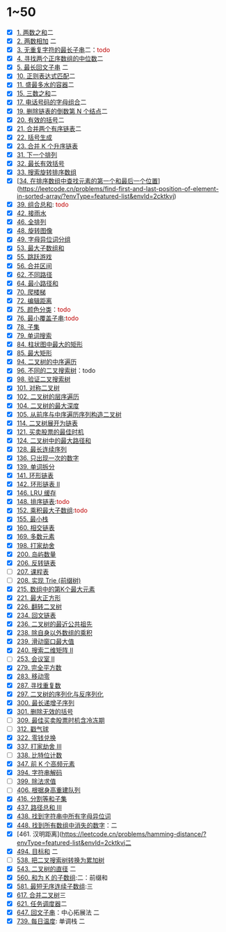 # 1~50
- [x] [1. 两数之和](https://leetcode.cn/problems/two-sum/?envType=featured-list&envId=2cktkvj)二
- [x] [2. 两数相加](https://leetcode.cn/problems/add-two-numbers/?envType=featured-list&envId=2cktkvj) 二
- [x] [3. 无重复字符的最长子串](https://leetcode.cn/problems/longest-substring-without-repeating-characters/?envType=featured-list&envId=2cktkvj)二：<font color="#c00000">todo</font>
- [x] [4. 寻找两个正序数组的中位数](https://leetcode.cn/problems/median-of-two-sorted-arrays/?envType=featured-list&envId=2cktkvj)二
- [x] [5. 最长回文子串](https://leetcode.cn/problems/longest-palindromic-substring/?envType=featured-list&envId=2cktkvj) 二
- [x] [10. 正则表达式匹配](https://leetcode.cn/problems/regular-expression-matching/?envType=featured-list&envId=2cktkvj)二
- [x] [11. 盛最多水的容器](https://leetcode.cn/problems/container-with-most-water/?envType=featured-list&envId=2cktkvj)二
- [x] [15. 三数之和](https://leetcode.cn/problems/3sum/?envType=featured-list&envId=2cktkvj)二
- [x] [17. 电话号码的字母组合](https://leetcode.cn/problems/letter-combinations-of-a-phone-number/?envType=featured-list&envId=2cktkvj)二
- [x] [19. 删除链表的倒数第 N 个结点](https://leetcode.cn/problems/remove-nth-node-from-end-of-list/?envType=featured-list&envId=2cktkvj)二
- [x] [20. 有效的括号](https://leetcode.cn/problems/valid-parentheses/?envType=featured-list&envId=2cktkvj)二
- [x] [21. 合并两个有序链表](https://leetcode.cn/problems/merge-two-sorted-lists/?envType=featured-list&envId=2cktkvj)二
- [x] [22. 括号生成](https://leetcode.cn/problems/generate-parentheses/?envType=featured-list&envId=2cktkvj)
- [x] [23. 合并 K 个升序链表](https://leetcode.cn/problems/merge-k-sorted-lists/?envType=featured-list&envId=2cktkvj)
- [x] [31. 下一个排列](https://leetcode.cn/problems/next-permutation/?envType=featured-list&envId=2cktkvj)
- [x] [32. 最长有效括号](https://leetcode.cn/problems/longest-valid-parentheses/?envType=featured-list&envId=2cktkvj)
- [x] [33. 搜索旋转排序数组](https://leetcode.cn/problems/search-in-rotated-sorted-array/?envType=featured-list&envId=2cktkvj)
- [x] [[34. 在排序数组中查找元素的第一个和最后一个位置](https://leetcode.cn/problems/find-first-and-last-position-of-element-in-sorted-array/)](https://leetcode.cn/problems/find-first-and-last-position-of-element-in-sorted-array/?envType=featured-list&envId=2cktkvj)
- [x] [39. 组合总和](https://leetcode.cn/problems/combination-sum/?envType=featured-list&envId=2cktkvj): <font color="#c00000">todo</font>
- [x] [42. 接雨水](https://leetcode.cn/problems/trapping-rain-water/?envType=featured-list&envId=2cktkvj)
- [x] [46. 全排列](https://leetcode.cn/problems/permutations/?envType=featured-list&envId=2cktkvj)
- [x] [48. 旋转图像](https://leetcode.cn/problems/rotate-image/?envType=featured-list&envId=2cktkvj)
- [x] [49. 字母异位词分组](https://leetcode.cn/problems/group-anagrams/?envType=featured-list&envId=2cktkvj)
- [x] [53. 最大子数组和](https://leetcode.cn/problems/maximum-subarray/?envType=featured-list&envId=2cktkvj)
- [x] [55. 跳跃游戏](https://leetcode.cn/problems/jump-game/?envType=featured-list&envId=2cktkvj)
- [x] [56. 合并区间](https://leetcode.cn/problems/merge-intervals/?envType=featured-list&envId=2cktkvj)
- [x] [62. 不同路径](https://leetcode.cn/problems/unique-paths/?envType=featured-list&envId=2cktkvj)
- [x] [64. 最小路径和](https://leetcode.cn/problems/minimum-path-sum/?envType=featured-list&envId=2cktkvj)
- [x] [70. 爬楼梯](https://leetcode.cn/problems/climbing-stairs/?envType=featured-list&envId=2cktkvj)
- [x] [72. 编辑距离](https://leetcode.cn/problems/edit-distance/?envType=featured-list&envId=2cktkvj)
- [x] [75. 颜色分类](https://leetcode.cn/problems/sort-colors/?envType=featured-list&envId=2cktkvj)：<font color="#c00000">todo</font>
- [x] [76. 最小覆盖子串](https://leetcode.cn/problems/minimum-window-substring/?envType=featured-list&envId=2cktkvj):<font color="#c00000">todo</font>
- [x] [78. 子集](https://leetcode.cn/problems/subsets/?envType=featured-list&envId=2cktkvj)
- [x] [79. 单词搜索](https://leetcode.cn/problems/word-search/?envType=featured-list&envId=2cktkvj)
- [x] [84. 柱状图中最大的矩形](https://leetcode.cn/problems/largest-rectangle-in-histogram/?envType=featured-list&envId=2cktkvj)
- [x] [85. 最大矩形](https://leetcode.cn/problems/maximal-rectangle/?envType=featured-list&envId=2cktkvj)
- [x] [94. 二叉树的中序遍历](https://leetcode.cn/problems/binary-tree-inorder-traversal/?envType=featured-list&envId=2cktkvj)
- [x] [96. 不同的二叉搜索树](https://leetcode.cn/problems/unique-binary-search-trees/?envType=featured-list&envId=2cktkvj)：todo
- [x] [98. 验证二叉搜索树](https://leetcode.cn/problems/validate-binary-search-tree/?envType=featured-list&envId=2cktkvj)
- [x] [101. 对称二叉树](https://leetcode.cn/problems/symmetric-tree/?envType=featured-list&envId=2cktkvj)
- [x] [102. 二叉树的层序遍历](https://leetcode.cn/problems/binary-tree-level-order-traversal/?envType=featured-list&envId=2cktkvj)
- [x] [104. 二叉树的最大深度](https://leetcode.cn/problems/maximum-depth-of-binary-tree/?envType=featured-list&envId=2cktkvj)
- [x] [105. 从前序与中序遍历序列构造二叉树](https://leetcode.cn/problems/construct-binary-tree-from-preorder-and-inorder-traversal/?envType=featured-list&envId=2cktkvj)
- [x] [114. 二叉树展开为链表](https://leetcode.cn/problems/flatten-binary-tree-to-linked-list/?envType=featured-list&envId=2cktkvj)
- [x] [121. 买卖股票的最佳时机](https://leetcode.cn/problems/best-time-to-buy-and-sell-stock/?envType=featured-list&envId=2cktkvj)
- [x] [124. 二叉树中的最大路径和](https://leetcode.cn/problems/binary-tree-maximum-path-sum/?envType=featured-list&envId=2cktkvj)
- [x] [128. 最长连续序列](https://leetcode.cn/problems/longest-consecutive-sequence/?envType=featured-list&envId=2cktkvj)
- [x] [136. 只出现一次的数字](https://leetcode.cn/problems/single-number/?envType=featured-list&envId=2cktkvj)
- [x] [139. 单词拆分](https://leetcode.cn/problems/word-break/?envType=featured-list&envId=2cktkvj)
- [x] [141. 环形链表](https://leetcode.cn/problems/linked-list-cycle/?envType=featured-list&envId=2cktkvj)
- [x] [142. 环形链表 II](https://leetcode.cn/problems/linked-list-cycle-ii/?envType=featured-list&envId=2cktkvj)
- [x] [146. LRU 缓存](https://leetcode.cn/problems/lru-cache/?envType=featured-list&envId=2cktkvj)
- [x] [148. 排序链表](https://leetcode.cn/problems/sort-list/?envType=featured-list&envId=2cktkvj):<font color="#c00000">todo</font>
- [x] [152. 乘积最大子数组](https://leetcode.cn/problems/maximum-product-subarray/?envType=featured-list&envId=2cktkvj):<font color="#c00000">todo</font>
- [x] [155. 最小栈](https://leetcode.cn/problems/min-stack/?envType=featured-list&envId=2cktkvj)
- [x] [160. 相交链表](https://leetcode.cn/problems/intersection-of-two-linked-lists/?envType=featured-list&envId=2cktkvj)
- [x] [169. 多数元素](https://leetcode.cn/problems/majority-element/?envType=featured-list&envId=2cktkvj)
- [x] [198. 打家劫舍](https://leetcode.cn/problems/house-robber/?envType=featured-list&envId=2cktkvj)
- [x] [200. 岛屿数量](https://leetcode.cn/problems/number-of-islands/?envType=featured-list&envId=2cktkvj)
- [x] [206. 反转链表](https://leetcode.cn/problems/reverse-linked-list/?envType=featured-list&envId=2cktkvj)
- [ ] [207. 课程表](https://leetcode.cn/problems/course-schedule/?envType=featured-list&envId=2cktkvj)
- [ ] [208. 实现 Trie (前缀树)](https://leetcode.cn/problems/implement-trie-prefix-tree/?envType=featured-list&envId=2cktkvj)
- [x] [215. 数组中的第K个最大元素](https://leetcode.cn/problems/kth-largest-element-in-an-array/?envType=featured-list&envId=2cktkvj)
- [x] [221. 最大正方形](https://leetcode.cn/problems/maximal-square/?envType=featured-list&envId=2cktkvj)
- [x] [226. 翻转二叉树](https://leetcode.cn/problems/invert-binary-tree/?envType=featured-list&envId=2cktkvj)
- [x] [234. 回文链表](https://leetcode.cn/problems/palindrome-linked-list/?envType=featured-list&envId=2cktkvj)
- [x] [236. 二叉树的最近公共祖先](https://leetcode.cn/problems/lowest-common-ancestor-of-a-binary-tree/?envType=featured-list&envId=2cktkvj)
- [x] [238. 除自身以外数组的乘积](https://leetcode.cn/problems/product-of-array-except-self/?envType=featured-list&envId=2cktkvj)
- [x] [239. 滑动窗口最大值](https://leetcode.cn/problems/sliding-window-maximum/?envType=featured-list&envId=2cktkvj)
- [x] [240. 搜索二维矩阵 II](https://leetcode.cn/problems/search-a-2d-matrix-ii/?envType=featured-list&envId=2cktkvj)
- [ ] [253. 会议室 II](https://leetcode.cn/problems/meeting-rooms-ii/?envType=featured-list&envId=2cktkvj)
- [x] [279. 完全平方数](https://leetcode.cn/problems/perfect-squares/?envType=featured-list&envId=2cktkvj)
- [x] [283. 移动零](https://leetcode.cn/problems/move-zeroes/?envType=featured-list&envId=2cktkvj)
- [x] [287. 寻找重复数](https://leetcode.cn/problems/find-the-duplicate-number/?envType=featured-list&envId=2cktkvj)
- [x] [297. 二叉树的序列化与反序列化](https://leetcode.cn/problems/serialize-and-deserialize-binary-tree/?envType=featured-list&envId=2cktkvj)
- [x] [300. 最长递增子序列](https://leetcode.cn/problems/longest-increasing-subsequence/?envType=featured-list&envId=2cktkvj)
- [x] [301. 删除无效的括号](https://leetcode.cn/problems/remove-invalid-parentheses/?envType=featured-list&envId=2cktkvj)
- [ ] [309. 最佳买卖股票时机含冷冻期](https://leetcode.cn/problems/best-time-to-buy-and-sell-stock-with-cooldown/?envType=featured-list&envId=2cktkvj)
- [ ] [312. 戳气球](https://leetcode.cn/problems/burst-balloons/?envType=featured-list&envId=2cktkvj)
- [x] [322. 零钱兑换](https://leetcode.cn/problems/coin-change/?envType=featured-list&envId=2cktkvj)
- [x] [337. 打家劫舍 III](https://leetcode.cn/problems/house-robber-iii/?envType=featured-list&envId=2cktkvj)
- [ ] [338. 比特位计数](https://leetcode.cn/problems/counting-bits/?envType=featured-list&envId=2cktkvj)
- [x] [347. 前 K 个高频元素](https://leetcode.cn/problems/top-k-frequent-elements/?envType=featured-list&envId=2cktkvj)
- [x] [394. 字符串解码](https://leetcode.cn/problems/decode-string/?envType=featured-list&envId=2cktkvj)
- [ ] [399. 除法求值](https://leetcode.cn/problems/evaluate-division/?envType=featured-list&envId=2cktkvj)
- [ ] [406. 根据身高重建队列](https://leetcode.cn/problems/queue-reconstruction-by-height/?envType=featured-list&envId=2cktkvj)
- [x] [416. 分割等和子集](https://leetcode.cn/problems/partition-equal-subset-sum/?envType=featured-list&envId=2cktkvj)
- [x] [437. 路径总和 III](https://leetcode.cn/problems/path-sum-iii/?envType=featured-list&envId=2cktkvj) 
- [x] [438. 找到字符串中所有字母异位词](https://leetcode.cn/problems/find-all-anagrams-in-a-string/?envType=featured-list&envId=2cktkvj)
- [x] [448. 找到所有数组中消失的数字](https://leetcode.cn/problems/find-all-numbers-disappeared-in-an-array/?envType=featured-list&envId=2cktkvj)：二
- [x] [461. 汉明距离](https://leetcode.cn/problems/hamming-distance/?envType=featured-list&envId=2cktkvj二
- [x] [494. 目标和](https://leetcode.cn/problems/target-sum/?envType=featured-list&envId=2cktkvj) 二
- [ ] [538. 把二叉搜索树转换为累加树](https://leetcode.cn/problems/convert-bst-to-greater-tree/?envType=featured-list&envId=2cktkvj)
- [x] [543. 二叉树的直径](https://leetcode.cn/problems/diameter-of-binary-tree/?envType=featured-list&envId=2cktkvj) 二
- [x] [560. 和为 K 的子数组](https://leetcode.cn/problems/subarray-sum-equals-k/?envType=featured-list&envId=2cktkvj):二：前缀和
- [x] [581. 最短无序连续子数组](https://leetcode.cn/problems/shortest-unsorted-continuous-subarray/?envType=featured-list&envId=2cktkvj):三
- [x] [617. 合并二叉树](https://leetcode.cn/problems/merge-two-binary-trees/?envType=featured-list&envId=2cktkvj)三
- [x] [621. 任务调度器](https://leetcode.cn/problems/task-scheduler/?envType=featured-list&envId=2cktkvj)二
- [x] [647. 回文子串](https://leetcode.cn/problems/palindromic-substrings/?envType=featured-list&envId=2cktkvj)：中心拓展法  二
- [x] [739. 每日温度](https://leetcode.cn/problems/daily-temperatures/?envType=featured-list&envId=2cktkvj): 单调栈 二